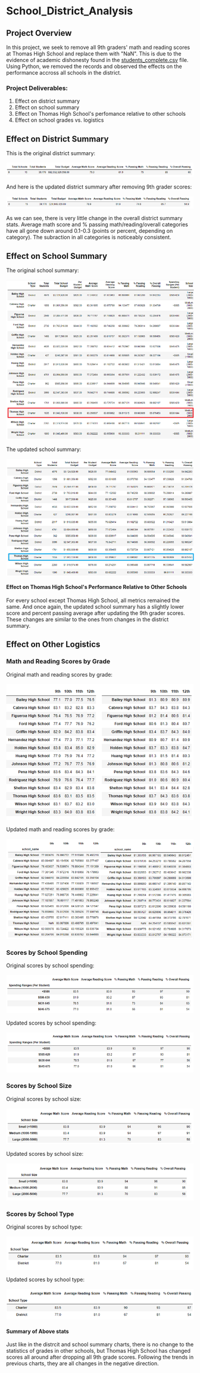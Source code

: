 # School_District_Analysis


## Project Overview
  In this project, we seek to remove all 9th graders' math and reading scores at Thomas High School and replace them with "NaN". This is due to the evidence of academic dishonesty found in the [students_complete.csv](https://github.com/zhangkevq/School_District_Analysis/blob/main/Resources/students_complete.csv) file. Using Python, we removed the records and observed the effects on the performance accross all schools in the district.
  
### Project Deliverables:
  1) Effect on district summary
  2) Effect on school summary
  3) Effect on Thomas High School's perfomance relative to other schools
  4) Effect on school grades vs. logistics

## Effect on District Summary
  This is the original district summary:  <br>  
  ![original district summary](https://github.com/zhangkevq/School_District_Analysis/blob/main/Resources/district_analysis_original.png)
  
  And here is the updated district summary after removing 9th grader scores:  <br>  
  ![updated district summary](https://github.com/zhangkevq/School_District_Analysis/blob/main/Resources/district_analysis_updated.png)
  
  As we can see, there is very little change in the overall district summary stats. Average math score and % passing math/reading/overall categories have all gone down around 0.1-0.3 (points or percent, depending on category). The subraction in all categories is noticeably consistent.
  
## Effect on School Summary
  The original school summary: <br>  
  ![original school summary](https://github.com/zhangkevq/School_District_Analysis/blob/main/Resources/school_analysis_original.png)
  
  The updated school summary: <br>  
  ![updated school summary](https://github.com/zhangkevq/School_District_Analysis/blob/main/Resources/school_analysis_updated.png)

#### Effect on Thomas High School's Performance Relative to Other Schools

  For every school except Thomas High School, all metrics remained the same. And once again, the updated school summary has a slightly lower score and percent passing average after updating the 9th grader scores. These changes are similar to the ones from changes in the district summary.

  
## Effect on Other Logistics
### Math and Reading Scores by Grade
  Original math and reading scores by grade: <br>  
  ![](https://github.com/zhangkevq/School_District_Analysis/blob/main/Resources/scores_by_grade_original.png)
  
  Updated math and reading scores by grade: <br>  
  ![](https://github.com/zhangkevq/School_District_Analysis/blob/main/Resources/scores_by_grade_updated.png)
  
  
### Scores by School Spending
  Original scores by school spending: <br>  
  ![](https://github.com/zhangkevq/School_District_Analysis/blob/main/Resources/spending_summary_original.png)
  
  Updated scores by school spending: <br>  
  ![](https://github.com/zhangkevq/School_District_Analysis/blob/main/Resources/spending_summary_updated.png)
  
  
### Scores by School Size
  Original scores by school size: <br>  
  ![](https://github.com/zhangkevq/School_District_Analysis/blob/main/Resources/scores_by_size_original.png)
  
  Updated scores by school size: <br>  
  ![](https://github.com/zhangkevq/School_District_Analysis/blob/main/Resources/scores_by_size_updated.png)
  
  
### Scores by School Type
  Original scores by school type: <br>  
  ![original scores by school type](https://github.com/zhangkevq/School_District_Analysis/blob/main/Resources/scores_by_school_type_original.png)
  
  Updated scores by school type: <br>  
  ![updated scores by school type](https://github.com/zhangkevq/School_District_Analysis/blob/main/Resources/scores_by_school_type_updated.png)

#### Summary of Above stats
  Just like in the distrcit and school summary charts, there is no change to the statistics of grades in other schools, but Thomas High School has changed scores all around after dropping all 9th grade scores. Following the trends in previous charts, they are all changes in the negative direction.
